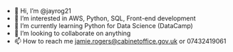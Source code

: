 - 👋 Hi, I’m @jayrog21
- 👀 I’m interested in AWS, Python, SQL, Front-end development
- 🌱 I’m currently learning Python for Data Science (DataCamp)
- 💞️ I’m looking to collaborate on anything
- 📫 How to reach me jamie.rogers@cabinetoffice.gov.uk or 07432419061

<!---
jayrog21/jayrog21 is a ✨ special ✨ repository because its `README.md` (this file) appears on your GitHub profile.
You can click the Preview link to take a look at your changes.
--->
